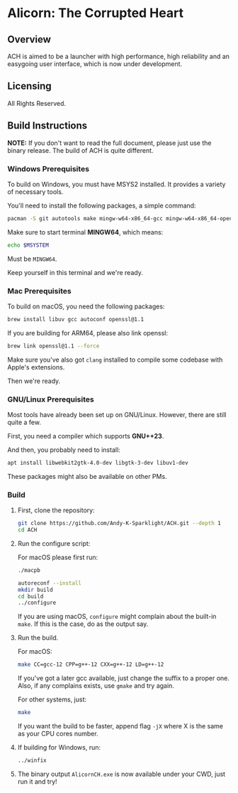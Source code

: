 # Alicorn: The Corrupted Heart

## Overview

ACH is aimed to be a launcher with high performance, high reliability and an easygoing user interface, which is now under development. 

## Licensing

All Rights Reserved. 

## Build Instructions

**NOTE:** If you don't want to read the full document, please just use the binary release. The build of ACH is quite different.

### Windows Prerequisites

To build on Windows, you must have MSYS2 installed. It provides a variety of necessary tools.

You'll need to install the following packages, a simple command:

```bash
pacman -S git autotools make mingw-w64-x86_64-gcc mingw-w64-x86_64-openssl mingw-w64-x86_64-zlib
```

Make sure to start terminal **MINGW64**, which means:

```bash
echo $MSYSTEM
```

Must be `MINGW64`.

Keep yourself in this terminal and we're ready.

### Mac Prerequisites

To build on macOS, you need the following packages:

```bash
brew install libuv gcc autoconf openssl@1.1
```

If you are building for ARM64, please also link openssl:

```bash
brew link openssl@1.1 --force
```

Make sure you've also got `clang` installed to compile some codebase with Apple's extensions.

Then we're ready.

### GNU/Linux Prerequisites

Most tools have already been set up on GNU/Linux. However, there are still quite a few.

First, you need a compiler which supports **GNU++23**.

And then, you probably need to install:

```bash
apt install libwebkit2gtk-4.0-dev libgtk-3-dev libuv1-dev
```

These packages might also be available on other PMs.

### Build

1. First, clone the repository:
   
   ```bash
   git clone https://github.com/Andy-K-Sparklight/ACH.git --depth 1
   cd ACH
   ```

2. Run the configure script:
   
   For macOS please first run:
   
   ```bash
   ./macpb
   ```
   
   ```bash
   autoreconf --install
   mkdir build
   cd build
   ../configure
   ```
   
   If you are using macOS, `configure` might complain about the built-in `make`. If this is the case, do as the output say.

3. Run the build.
   
   For macOS:
   
   ```bash
   make CC=gcc-12 CPP=g++-12 CXX=g++-12 LD=g++-12
   ```
   
   If you've got a later gcc available, just change the suffix to a proper one. Also, if any complains exists, use `gmake` and try again.
   
   For other systems, just:
   
   ```bash
   make
   ```
   
   If you want the build to be faster, append flag `-jX` where X is the same as your CPU cores number.

4. If building for Windows, run:
   
   ```bash
   ../winfix
   ```

5. The binary output `AlicornCH.exe` is now available under your CWD, just run it and try!
